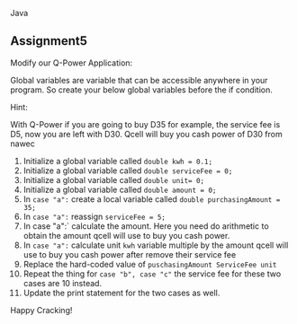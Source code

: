 Java

## Assignment5

Modify our Q-Power Application:

Global variables are variable that can be accessible anywhere in your program. So create your below global variables before the if condition.

Hint:

With Q-Power if you are going to buy D35 for example, the service fee is D5, now you are left with D30. Qcell will buy you cash power of D30 from nawec

1. Initialize a global variable called `double kwh = 0.1;`
2. Initialize a global variable called `double serviceFee = 0;`
3. Initialize a global variable called `double unit= 0;`
4. Initialize a global variable called `double amount = 0;`
5. In `case "a":` create a local variable called `double purchasingAmount = 35;`
6. In `case "a":` reassign `serviceFee = 5;`
7. In case "a":` calculate the amount. Here you need do arithmetic to obtain the amount qcell will use to buy you cash power.
8. In `case "a":` calculate unit `kwh` variable multiple by the amount qcell will use to buy you cash power after remove their service fee
9. Replace the hard-coded value of  `puschasingAmount ServiceFee unit`
10. Repeat the thing for `case "b", case "c"` the service fee for these two cases are 10 instead.
11. Update the print statement for the two cases as well.

Happy Cracking!